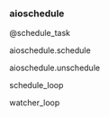 
### aioschedule

@schedule_task

aioschedule.schedule 

aioschedule.unschedule 

schedule_loop

watcher_loop
